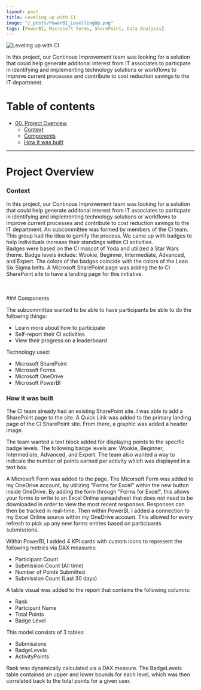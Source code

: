 ```yaml
---
layout: post
title: Leveling up with CI
image: "/_posts/PowerBI_LevellingUp.png"
tags: [PowerBI, Microsoft Forms, SharePoint, Data Analysis]
---
```

![Leveling up with CI](https://github.com/metzma/metzma.github.io/assets/101017804/9eb707fd-0774-4f78-a154-81b3087b5161)

In this project, our Continous Improvement team was looking for a solution that could help generate additonal interest from IT associates to particpate in identifying and implementing technology solutions or workflows to improve current processes and contribute to cost reduction savings to the IT department.

# Table of contents

- [00. Project Overview](#overview-main)
    - [Context](#overview-context)
    - [Components](#overview-actions)
    - [How it was built](#overview-results)

___

# Project Overview  <a name="overview-main"></a>

### Context <a name="overview-context"></a>

In this project, our Continous Improvement team was looking for a solution that could help generate additonal interest from IT associates to particpate in identifying and implementing technology solutions or workflows to improve current processes and contribute to cost reduction savings to the IT department.  An subcommittee was formed by members of the CI team.  This group had the idea to gamify the process.  We came up with badges to help individuals increase their standings within CI activities.  
Badges were based on the CI mascot of Yoda and utilized a Star Wars theme. Badge levels include: Wookie, Beginner, Intermediate, Advanced, and Expert. The colors of the badges coincide with the colors of the Lean Six Sigma belts. A Microsoft SharePoint page was adding the to CI SharePoint site to have a landing page for this initiative. 

<br>
<br>
### Components <a name="overview-actions"></a>

The subcommittee wanted to be able to have participants be able to do the following things:
* Learn more about how to participate
* Self-report their CI activities
* View their progress on a leaderboard

Technology used:
* Microsoft SharePoint
* Microsoft Forms 
* Microsoft OneDrive
* Microsoft PowerBI

### How it was built <a name="overview-results"></a>

The CI team already had an existing SharePoint site. I was able to add a SharePoint page to the site.  A Quick Link was added to the primary landing page of the CI SharePoint site.  From there, a graphic was added a header image.  

The team wanted a text block added for displaying points to the specific badge levels.  The following badge levels are: Wookie, Beginner, Intermediate, Advanced, and Expert. The team also wanted a way to indicate the number of points earned per activity which was displayed in a text box. 

A Microsoft Form was added to the page.  The Micorsoft Form was added to my OneDrive account, by utilizing "Forms for Excel" within the new button inside OneDrive.  By adding the form through "Forms for Excel", this allows your forms to write to an Excel Online spreadsheet that does not need to be downloaded in order to view the most recent responses.  Responses can then be tracked in real-time.
Then within PowerBI, I added a connection to my Excel Online source within my OneDrive account.  This allowed for every refresh to pick up any new forms entries based on participants submissions.

Within PowerBI, I added 4 KPI cards with custom icons to represent the following metrics via DAX measures:
* Participant Count
* Submission Count (All time)
* Number of Points Submitted
* Submission Count (Last 30 days)

A table visual was added to the report that contains the following columns:
* Rank
* Partcipant Name
* Total Points
* Badge Level

This model consists of 3 tables:
* Submissions
* BadgeLevels
* ActivityPoints

Rank was dynamically calculated via a DAX measure.  The BadgeLevels table contained an upper and lower bounds for each level, which was then correlated back to the total points for a given user. 

<br>
<br>

